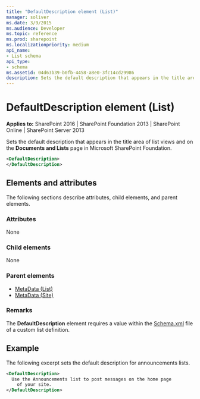 ```yaml
---
title: "DefaultDescription element (List)"
manager: soliver
ms.date: 3/9/2015
ms.audience: Developer
ms.topic: reference
ms.prod: sharepoint
ms.localizationpriority: medium
api_name:
- List schema
api_type:
- schema
ms.assetid: 04d63b39-b0fb-4458-a8e0-3fc14cd29986
description: Sets the default description that appears in the title area of list views and on the Documents and Lists page in Microsoft SharePoint Foundation. 
---
```


# DefaultDescription element (List)

**Applies to:** SharePoint 2016 | SharePoint Foundation 2013 | SharePoint Online | SharePoint Server 2013
  
Sets the default description that appears in the title area of list views and on the **Documents and Lists** page in Microsoft SharePoint Foundation. 
  
```XML
<DefaultDescription>
</DefaultDescription>
```

## Elements and attributes

The following sections describe attributes, child elements, and parent elements.

### Attributes

None
   
### Child elements

None
   
### Parent elements

- [MetaData (List)](metadata-element-list.md)
- [MetaData (Site)](metadata-element-site.md)
   
### Remarks

The **DefaultDescription** element requires a value within the [Schema.xml](https://msdn.microsoft.com/library/c2f01064-80d8-47ee-b602-ecf4c480ac56%28Office.15%29.aspx) file of a custom list definition. 
  
## Example

The following excerpt sets the default description for announcements lists.
  
```XML
<DefaultDescription>
  Use the Announcements list to post messages on the home page 
    of your site.
</DefaultDescription>
```

<br/>

